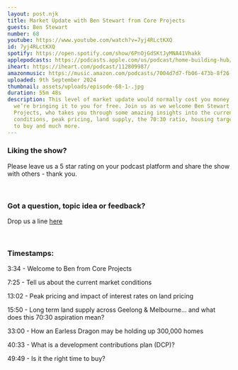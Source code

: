 ```yaml
---
layout: post.njk
title: Market Update with Ben Stewart from Core Projects
guests: Ben Stewart
number: 68
youtube: https://www.youtube.com/watch?v=7yj4RLctKXQ
id: 7yj4RLctKXQ
spotify: https://open.spotify.com/show/6PnOjGdSKtJyMNA41Vhakk
applepodcasts: https://podcasts.apple.com/us/podcast/home-building-hub/id1681936589
iheart: https://iheart.com/podcast/112809987/
amazonmusic: https://music.amazon.com/podcasts/7004d7d7-fb06-473b-8f26-8ce9992cac11
uploaded: 9th September 2024
thumbnail: assets/uploads/episode-68-1-.jpg
duration: 55m 48s
description: This level of market update would normally cost you money, but
  we’re bringing it to you for free. Join us as we welcome Ben Stewart from Core
  Projects, who takes you through some amazing insights into the current market
  conditions, peak pricing, land supply, the 70:30 ratio, housing targets, when
  to buy and much more.
---
```

### Liking the show?

Please leave us a 5 star rating on your podcast platform and share the show with others - thank you.

<br>

### Got a question, topic idea or feedback?

Drop us a line <a href="/contact" id="contact-us" target="_blank">here</a>

<br>

### Timestamps:

3:34 - Welcome to Ben from Core Projects

7:25 - Tell us about the current market conditions

13:02 - Peak pricing and impact of interest rates on land pricing

15:50 - Long term land supply across Geelong & Melbourne… and what does this 70:30 aspiration mean?

33:00 - How an Earless Dragon may be holding up 300,000 homes

40:33 - What is a development contributions plan (DCP)?

49:49 - Is it the right time to buy?